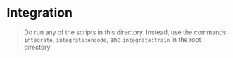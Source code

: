 # Integration

> Do run any of the scripts in this directory.
> Instead, use the commands `integrate`, `integrate:encode`, and `integrate:train` in the root directory.
